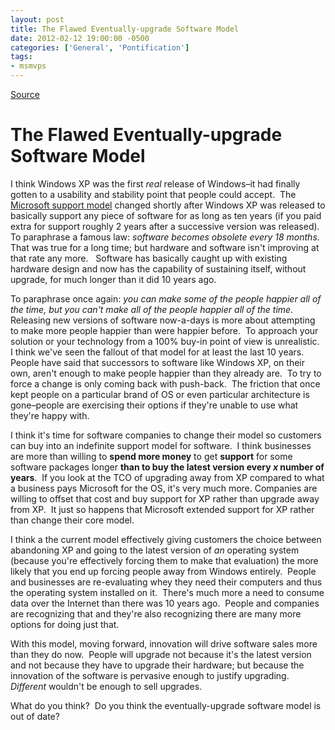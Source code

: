 ```yaml
---
layout: post
title: The Flawed Eventually-upgrade Software Model
date: 2012-02-12 19:00:00 -0500
categories: ['General', 'Pontification']
tags:
- msmvps
---
```

[Source](http://blogs.msmvps.com/peterritchie/2012/02/13/the-flawed-eventually-upgrade-software-model/ "Permalink to The Flawed Eventually-upgrade Software Model")

# The Flawed Eventually-upgrade Software Model

I think Windows XP was the first _real_ release of Windows–it had finally gotten to a usability and stability point that people could accept.  The [Microsoft support model][1] changed shortly after Windows XP was released to basically support any piece of software for as long as ten years (if you paid extra for support roughly 2 years after a successive version was released). To paraphrase a famous law: _software becomes obsolete every 18 months_.  That was true for a long time; but hardware and software isn't improving at that rate any more.   Software has basically caught up with existing hardware design and now has the capability of sustaining itself, without upgrade, for much longer than it did 10 years ago.

To paraphrase once again: _you can make some of the people happier all of the time, but you can't make all of the people happier all of the time_.  Releasing new versions of software now-a-days is more about attempting to make more people happier than were happier before.  To approach your solution or your technology from a 100% buy-in point of view is unrealistic.  I think we've seen the fallout of that model for at least the last 10 years.  People have said that successors to software like Windows XP, on their own, aren't enough to make people happier than they already are.  To try to force a change is only coming back with push-back.  The friction that once kept people on a particular brand of OS or even particular architecture is gone–people are exercising their options if they're unable to use what they're happy with.

I think it's time for software companies to change their model so customers can buy into an indefinite support model for software.  I think businesses are more than willing to **spend more money** to get **support** for some software packages longer **than to buy the latest version every _x_ number of years**.  If you look at the TCO of upgrading away from XP compared to what a business pays Microsoft for the OS, it's very much more. Companies are willing to offset that cost and buy support for XP rather than upgrade away from XP.  It just so happens that Microsoft extended support for XP rather than change their core model.

I think a the current model effectively giving customers the choice between abandoning XP and going to the latest version of _an_ operating system (because you're effectively forcing them to make that evaluation) the more likely that you end up forcing people away from Windows entirely.  People and businesses are re-evaluating whey they need their computers and thus the operating system installed on it.  There's much more a need to consume data over the Internet than there was 10 years ago.  People and companies are recognizing that and they're also recognizing there are many more options for doing just that.

With this model, moving forward, innovation will drive software sales more than they do now.  People will upgrade not because it's the latest version and not because they have to upgrade their hardware; but because the innovation of the software is pervasive enough to justify upgrading.  _Different_ wouldn't be enough to sell upgrades.

What do you think?  Do you think the eventually-upgrade software model is out of date?

[1]: http://bit.ly/wHHmer

